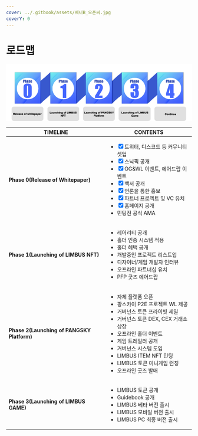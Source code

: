 ```yaml
---
cover: ../.gitbook/assets/배너B_오픈씨.jpg
coverY: 0
---
```


# 로드맵

![](../.gitbook/assets/로드맵.png)

| TIMELINE                                   | CONTENTS                                                                                                                                                                                                                                                                                                                                                                                                                                     |
| ------------------------------------------ | -------------------------------------------------------------------------------------------------------------------------------------------------------------------------------------------------------------------------------------------------------------------------------------------------------------------------------------------------------------------------------------------------------------------------------------------- |
| **Phase 0(Release of Whitepaper)**         | <p></p><ul class="contains-task-list"><li><input type="checkbox" checked>트위터, 디스코드 등 커뮤니티 셋업</li><li><input type="checkbox" checked>스닉픽 공개</li><li><input type="checkbox" checked>OG&#x26;WL 이벤트, 에어드랍 이벤트</li><li><input type="checkbox" checked>백서 공개</li><li><input type="checkbox" checked>언론을 통한 홍보</li><li><input type="checkbox" checked>파트너 프로젝트 및 VC 유치</li><li><input type="checkbox" checked>홈페이지 공개</li><li>민팅전 공식 AMA</li></ul> |
| **Phase 1(Launching of LIMBUS NFT)**       | <p></p><ul class="contains-task-list"><li>레어리티 공개</li><li>홀더 인증 시스템 적용</li><li>홀더 혜택 공개</li><li>개발중인 프로젝트 리스트업</li><li>디자이너/게임 개발자 인터뷰</li><li>오프라인 파트너십 유치</li><li>PFP 굿즈 에어드랍</li></ul>                                                                                                                                                                                                                                                    |
| **Phase 2(Launching of PANGSKY Platform)** | <p></p><ul class="contains-task-list"><li>자체 플랫폼 오픈</li><li>팡스카이 P2E 프로젝트 WL 제공</li><li>거버넌스 토큰 프라이빗 세일</li><li>거버넌스 토큰 DEX, CEX 거래소 상장</li><li>오프라인 홀더 이벤트</li><li>게임 트레일러 공개</li><li>거버넌스 시스템 도입</li><li>LIMBUS ITEM NFT 민팅</li><li>LIMBUS 토큰 미니게임 런칭  </li><li>오프라인 굿즈 발매</li></ul>                                                                                                                                                       |
| **Phase 3(Launching of  LIMBUS GAME)**     | <p></p><ul class="contains-task-list"><li>LIMBUS 토큰 공개</li><li>Guidebook 공개 </li><li>LIMBUS 베타 버전 출시</li><li>LIMBUS 모바일 버전 출시</li><li>LIMBUS PC 최종 버전 출시</li></ul>                                                                                                                                                                                                                                                                           |
